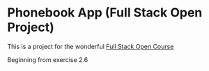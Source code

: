 # Phonebook App (Full Stack Open Project)

This is a project for the wonderful [Full Stack Open Course](https://fullstackopen.com/en/)

Beginning from exercise 2.6
